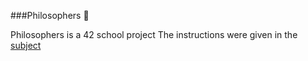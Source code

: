 ###Philosophers
🍝

Philosophers is a 42 school project
The instructions were given in the [subject](https://github.com/bshintak/Philosophers/blob/master/subject_philosophers.pdf)
